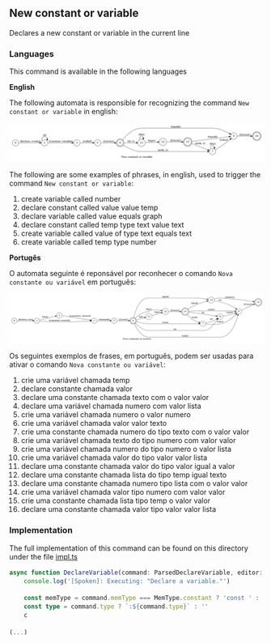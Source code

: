 ## New constant or variable

Declares a new constant or variable in the current line

### Languages

This command is available in the following languages

**English**

The following automata is responsible for recognizing the command `New constant or variable` in english:

![English](phrase_en-US.png)

The following are some examples of phrases, in english, used to trigger the command `New constant or variable`:

1. create variable called number
2. declare constant called value value temp
3. declare variable called value equals graph
4. declare constant called temp type text value text
5. create variable called value of type text equals text
6. create variable called temp type number

**Portugês**

O automata seguinte é reponsável por reconhecer o comando `Nova constante ou variável` em português:

![Portugês](phrase_pt-BR.png)

Os seguintes exemplos de frases, em português, podem ser usadas para ativar o comando `Nova constante ou variável`:

1. crie uma variável chamada temp
2. declare constante chamada valor
3. declare uma constante chamada texto com o valor valor
4. declare uma variável chamada numero com valor lista
5. crie uma variável chamada numero o valor numero
6. crie uma variável chamada valor valor texto
7. crie uma constante chamada numero do tipo texto com o valor valor
8. crie uma variável chamada texto do tipo numero com valor valor
9. crie uma variável chamada numero do tipo numero o valor lista
10. crie uma variável chamada valor do tipo valor valor lista
11. declare uma constante chamada valor do tipo valor igual a valor
12. declare uma constante chamada lista do tipo temp igual texto
13. declare uma constante chamada numero tipo lista com o valor valor
14. crie uma variável chamada valor tipo numero com valor valor
15. crie uma constante chamada lista tipo temp o valor valor
16. declare uma constante chamada valor tipo valor valor lista

### Implementation

The full implementation of this command can be found on this directory under the file [impl.ts](impl.ts)

```typescript
async function DeclareVariable(command: ParsedDeclareVariable, editor: Editor, context: {}) {
    console.log('[Spoken]: Executing: "Declare a variable."')

    const memType = command.memType === MemType.constant ? 'const ' : 'let '
    const type = command.type ? `:${command.type}` : ''
    c

(...)
```